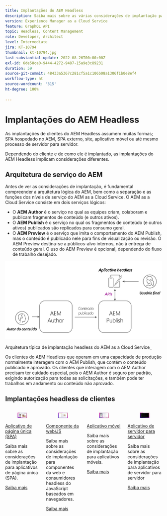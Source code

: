 ```yaml
---
title: Implantações do AEM Headless
description: Saiba mais sobre as várias considerações de implantação para aplicativos do AEM Headless.
version: Experience Manager as a Cloud Service
feature: GraphQL API
topic: Headless, Content Management
role: Developer, Architect
level: Intermediate
jira: KT-10794
thumbnail: kt-10794.jpg
last-substantial-update: 2022-08-26T00:00:00Z
exl-id: 6de58ca0-9444-4272-9487-15a9e3c89231
duration: 59
source-git-commit: 48433a5367c281cf5a1c106b08a1306f1b0e8ef4
workflow-type: ht
source-wordcount: '315'
ht-degree: 100%

---
```


# Implantações do AEM Headless

As implantações de clientes do AEM Headless assumem muitas formas; SPA hospedado no AEM, SPA externo, site, aplicativo móvel ou até mesmo processo de servidor para servidor.

Dependendo do cliente e de como ele é implantado, as implantações do AEM Headless implicam considerações diferentes.

## Arquitetura de serviço do AEM

Antes de ver as considerações de implantação, é fundamental compreender a arquitetura lógica do AEM, bem como a separação e as funções dos níveis de serviço do AEM as a Cloud Service. O AEM as a Cloud Service consiste em dois serviços lógicos:

+ O __AEM Author__ é o serviço no qual as equipes criam, colaboram e publicam fragmentos de conteúdo (e outros ativos).
+ O __AEM Publish__ é o serviço no qual os fragmentos de conteúdo (e outros ativos) publicados são replicados para consumo geral.
+ O __AEM Preview__ é o serviço que imita o comportamento do AEM Publish, mas o conteúdo é publicado nele para fins de visualização ou revisão. O AEM Preview destina-se a públicos-alvo internos, não à entrega de conteúdo geral. O uso do AEM Preview é opcional, dependendo do fluxo de trabalho desejado.

![Arquitetura de serviço do AEM](./assets/overview/aem-service-architecture.png)

Arquitetura típica de implantação headless do AEM as a Cloud Service_

Os clientes do AEM Headless que operam em uma capacidade de produção normalmente interagem com o AEM Publish, que contém o conteúdo publicado e aprovado. Os clientes que interagem com o AEM Author precisam ter cuidado especial, pois o AEM Author é seguro por padrão, exigindo autorização para todas as solicitações, e também pode ter trabalhos em andamento ou conteúdo não aprovado.

## Implantações headless de clientes

<div class="columns is-multiline">
    <!-- Single-page App (SPA) -->
    <div class="column is-half-tablet is-half-desktop is-one-third-widescreen" aria-label="Single-page App (SPA)" tabindex="0">
       <div class="card">
           <div class="card-image">
               <figure class="image is-16by9">
                   <a href="./spa.md" title="Aplicativo de página única (SPA)" tabindex="-1">
                       <img class="is-bordered-r-small" src="./assets/spa/spa-card.png" alt="Aplicativos de página única (SPA)">
                   </a>
               </figure>
           </div>
           <div class="card-content is-padded-small">
               <div class="content">
                   <p class="headline is-size-6 has-text-weight-bold"><a href="./spa.md" title="Aplicativo de página única (SPA)">Aplicativo de página única (SPA)</a></p>
                   <p class="is-size-6">Saiba mais sobre as considerações de implantação para aplicativos de página única (SPA).</p>
                   <a href="./spa.md" class="spectrum-Button spectrum-Button--outline spectrum-Button--primary spectrum-Button--sizeM">
                       <span class="spectrum-Button-label has-no-wrap has-text-weight-bold">Saiba mais</span>
                   </a>
               </div>
           </div>
       </div>
    </div>
<!-- Web component/JS -->
<div class="column is-half-tablet is-half-desktop is-one-third-widescreen" aria-label="Web component/JS" tabindex="0">
   <div class="card">
       <div class="card-image">
           <figure class="image is-16by9">
               <a href="./web-component.md" title="Componente da web/JS" tabindex="-1">
                   <img class="is-bordered-r-small" src="./assets/web-component/web-component-card.png" alt="Componente da web/JS">
               </a>
           </figure>
       </div>
       <div class="card-content is-padded-small">
           <div class="content">
               <p class="headline is-size-6 has-text-weight-bold"><a href="./web-component.md" title="Componente da web/JS">Componente da web/JS</a></p>
               <p class="is-size-6">Saiba mais sobre as considerações de implantação para componentes da web e consumidores headless do JavaScript baseados em navegadores.</p>
               <a href="./web-component.md" class="spectrum-Button spectrum-Button--outline spectrum-Button--primary spectrum-Button--sizeM">
                   <span class="spectrum-Button-label has-no-wrap has-text-weight-bold">Saiba mais</span>
               </a>
           </div>
       </div>
   </div>
</div>
<!-- Mobile apps -->
<div class="column is-half-tablet is-half-desktop is-one-third-widescreen" aria-label="Mobile apps" tabindex="0">
   <div class="card">
       <div class="card-image">
           <figure class="image is-16by9">
               <a href="./mobile.md" title="Aplicativos móveis" tabindex="-1">
                   <img class="is-bordered-r-small" src="./assets/mobile/mobile-card.png" alt="Aplicativos móveis">
               </a>
           </figure>
       </div>
       <div class="card-content is-padded-small">
           <div class="content">
               <p class="headline is-size-6 has-text-weight-bold"><a href="./mobile.md" title="Aplicativos móveis">Aplicativo móvel</a></p>
               <p class="is-size-6">Saiba mais sobre as considerações de implantação para aplicativos móveis.</p>
               <a href="./mobile.md" class="spectrum-Button spectrum-Button--outline spectrum-Button--primary spectrum-Button--sizeM">
                   <span class="spectrum-Button-label has-no-wrap has-text-weight-bold">Saiba mais</span>
               </a>
           </div>
       </div>
   </div>
</div>
<!-- Server-to-server apps -->
<div class="column is-half-tablet is-half-desktop is-one-third-widescreen" aria-label="Server-to-server apps" tabindex="0">
   <div class="card">
       <div class="card-image">
           <figure class="image is-16by9">
               <a href="./server-to-server.md" title="Aplicativos de servidor para servidor" tabindex="-1">
                   <img class="is-bordered-r-small" src="./assets/server-to-server/server-to-server-card.png" alt="Aplicativos de servidor para servidor">
               </a>
           </figure>
       </div>
       <div class="card-content is-padded-small">
           <div class="content">
               <p class="headline is-size-6 has-text-weight-bold"><a href="./server-to-server.md" title="Aplicativos de servidor para servidor">Aplicativo de servidor para servidor</a></p>
               <p class="is-size-6">Saiba mais sobre as considerações de implantação para aplicativos de servidor para servidor</p>
               <a href="./server-to-server.md" class="spectrum-Button spectrum-Button--outline spectrum-Button--primary spectrum-Button--sizeM">
                   <span class="spectrum-Button-label has-no-wrap has-text-weight-bold">Saiba mais</span>
               </a>
           </div>
       </div>
   </div>
</div>
</div>

